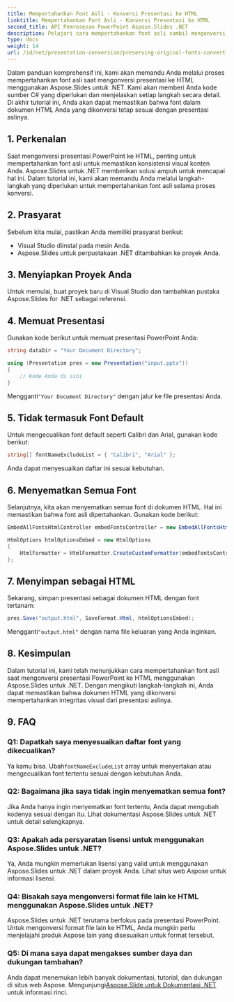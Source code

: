 ```yaml
---
title: Mempertahankan Font Asli - Konversi Presentasi ke HTML
linktitle: Mempertahankan Font Asli - Konversi Presentasi ke HTML
second_title: API Pemrosesan PowerPoint Aspose.Slides .NET
description: Pelajari cara mempertahankan font asli sambil mengonversi presentasi ke HTML menggunakan Aspose.Slides untuk .NET. Pastikan konsistensi font dan dampak visual dengan mudah.
type: docs
weight: 14
url: /id/net/presentation-conversion/preserving-original-fonts-convert-presentation-to-html/
---
```


Dalam panduan komprehensif ini, kami akan memandu Anda melalui proses mempertahankan font asli saat mengonversi presentasi ke HTML menggunakan Aspose.Slides untuk .NET. Kami akan memberi Anda kode sumber C# yang diperlukan dan menjelaskan setiap langkah secara detail. Di akhir tutorial ini, Anda akan dapat memastikan bahwa font dalam dokumen HTML Anda yang dikonversi tetap sesuai dengan presentasi aslinya.

## 1. Perkenalan

Saat mengonversi presentasi PowerPoint ke HTML, penting untuk mempertahankan font asli untuk memastikan konsistensi visual konten Anda. Aspose.Slides untuk .NET memberikan solusi ampuh untuk mencapai hal ini. Dalam tutorial ini, kami akan memandu Anda melalui langkah-langkah yang diperlukan untuk mempertahankan font asli selama proses konversi.

## 2. Prasyarat

Sebelum kita mulai, pastikan Anda memiliki prasyarat berikut:

- Visual Studio diinstal pada mesin Anda.
- Aspose.Slides untuk perpustakaan .NET ditambahkan ke proyek Anda.

## 3. Menyiapkan Proyek Anda

Untuk memulai, buat proyek baru di Visual Studio dan tambahkan pustaka Aspose.Slides for .NET sebagai referensi.

## 4. Memuat Presentasi

Gunakan kode berikut untuk memuat presentasi PowerPoint Anda:

```csharp
string dataDir = "Your Document Directory";

using (Presentation pres = new Presentation("input.pptx"))
{
    // Kode Anda di sini
}
```

 Mengganti`"Your Document Directory"` dengan jalur ke file presentasi Anda.

## 5. Tidak termasuk Font Default

Untuk mengecualikan font default seperti Calibri dan Arial, gunakan kode berikut:

```csharp
string[] fontNameExcludeList = { "Calibri", "Arial" };
```

Anda dapat menyesuaikan daftar ini sesuai kebutuhan.

## 6. Menyematkan Semua Font

Selanjutnya, kita akan menyematkan semua font di dokumen HTML. Hal ini memastikan bahwa font asli dipertahankan. Gunakan kode berikut:

```csharp
EmbedAllFontsHtmlController embedFontsController = new EmbedAllFontsHtmlController(fontNameExcludeList);

HtmlOptions htmlOptionsEmbed = new HtmlOptions
{
    HtmlFormatter = HtmlFormatter.CreateCustomFormatter(embedFontsController)
};
```

## 7. Menyimpan sebagai HTML

Sekarang, simpan presentasi sebagai dokumen HTML dengan font tertanam:

```csharp
pres.Save("output.html", SaveFormat.Html, htmlOptionsEmbed);
```

 Mengganti`"output.html"` dengan nama file keluaran yang Anda inginkan.

## 8. Kesimpulan

Dalam tutorial ini, kami telah menunjukkan cara mempertahankan font asli saat mengonversi presentasi PowerPoint ke HTML menggunakan Aspose.Slides untuk .NET. Dengan mengikuti langkah-langkah ini, Anda dapat memastikan bahwa dokumen HTML yang dikonversi mempertahankan integritas visual dari presentasi aslinya.

## 9. FAQ

### Q1: Dapatkah saya menyesuaikan daftar font yang dikecualikan?

 Ya kamu bisa. Ubah`fontNameExcludeList` array untuk menyertakan atau mengecualikan font tertentu sesuai dengan kebutuhan Anda.

### Q2: Bagaimana jika saya tidak ingin menyematkan semua font?

Jika Anda hanya ingin menyematkan font tertentu, Anda dapat mengubah kodenya sesuai dengan itu. Lihat dokumentasi Aspose.Slides untuk .NET untuk detail selengkapnya.

### Q3: Apakah ada persyaratan lisensi untuk menggunakan Aspose.Slides untuk .NET?

Ya, Anda mungkin memerlukan lisensi yang valid untuk menggunakan Aspose.Slides untuk .NET dalam proyek Anda. Lihat situs web Aspose untuk informasi lisensi.

### Q4: Bisakah saya mengonversi format file lain ke HTML menggunakan Aspose.Slides untuk .NET?

Aspose.Slides untuk .NET terutama berfokus pada presentasi PowerPoint. Untuk mengonversi format file lain ke HTML, Anda mungkin perlu menjelajahi produk Aspose lain yang disesuaikan untuk format tersebut.

### Q5: Di mana saya dapat mengakses sumber daya dan dukungan tambahan?

 Anda dapat menemukan lebih banyak dokumentasi, tutorial, dan dukungan di situs web Aspose. Mengunjungi[Aspose.Slide untuk Dokumentasi .NET](https://reference.aspose.com/slides/net/) untuk informasi rinci.
